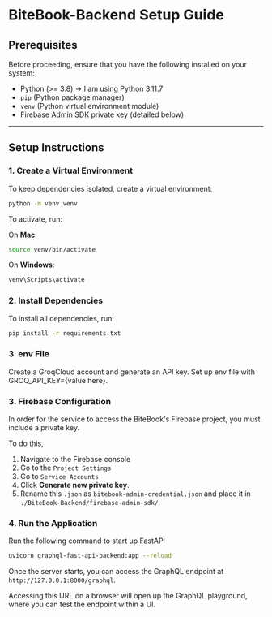 # BiteBook-Backend Setup Guide

## Prerequisites

Before proceeding, ensure that you have the following installed on your system:

- Python (>= 3.8) -> I am using Python 3.11.7
- `pip` (Python package manager)
- `venv` (Python virtual environment module)
- Firebase Admin SDK private key (detailed below)

---

## Setup Instructions

### 1. Create a Virtual Environment
To keep dependencies isolated, create a virtual environment:

```sh
python -m venv venv
```

To activate, run:

On **Mac**:
```sh
source venv/bin/activate
```

On **Windows**:
```sh
venv\Scripts\activate
```

### 2. Install Dependencies
To install all dependencies, run:
```sh
pip install -r requirements.txt
```

### 3. env File
Create a GroqCloud account and generate an API key. Set up env file with GROQ_API_KEY={value here}. 

### 3. Firebase Configuration
In order for the service to access the BiteBook's Firebase project, you must include a private key.

To do this,
1. Navigate to the Firebase console
2. Go to the `Project Settings`
3. Go to `Service Accounts`
4. Click **Generate new private key**.
5. Rename this `.json` as `bitebook-admin-credential.json` and place it in `./BiteBook-Backend/firebase-admin-sdk/`.

### 4. Run the Application
Run the following command to start up FastAPI
```sh
uvicorn graphql-fast-api-backend:app --reload
```

Once the server starts, you can access the GraphQL endpoint at `http://127.0.0.1:8000/graphql`.

Accessing this URL on a browser will open up the GraphQL playground, where you can test the endpoint within a UI.
   
